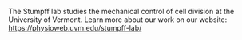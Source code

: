 The Stumpff lab studies the mechanical control of cell division at the University of Vermont.
Learn more about our work on our website: https://physioweb.uvm.edu/stumpff-lab/
